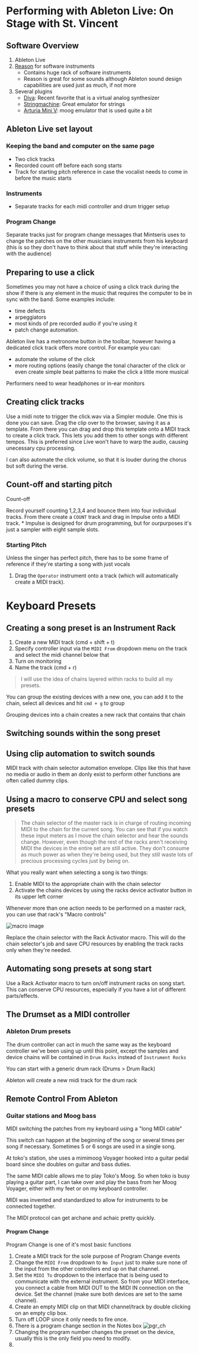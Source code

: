 # Performing with Ableton Live: On Stage with St. Vincent

## Software Overview

1. Ableton Live
2. [Reason](https://www.propellerheads.se/en/reason) for software instruments
	* Contains huge rack of software instruments
	* Reason is great for some sounds although Ableton sound design capabilities are used just as much, if not more
3. Several plugins
	* [Diva](https://www.u-he.com/cms/diva): Recent favorite that is a virtual analog synthesizer
	* [Stringmachine](https://www.gforcesoftware.com/products/vsm): Great emulator for strings
	* [Arturia Mini V](https://www.arturia.com/products/analog-classics/mini-v/overview): moog emulator that is used quite a bit

## Ableton Live set layout

### Keeping the band and computer on the same page
* Two click tracks
* Recorded count off before each song starts
* Track for starting pitch reference in case the vocalist needs to come in before the music starts

### Instruments

* Separate tracks for each midi controller and drum trigger setup


### Program Change

Separate tracks just for program change messages that Mintseris uses to change the patches on the other musicians instruments from his keyboard (this is so they don't have to think about that stuff while they're interacting with the audience)


## Preparing to use a click

Sometimes you may not have a choice of using a click track during the show if there is any element in the music that requires the computer to be in sync with the band. Some examples include:

  * time defects
  * arpeggiators
  * most kinds of pre recorded audio if you're using it
  * patch change automation.

Ableton live has a metronome button in the toolbar, however having a dedicated click track offers more control. For example you can:

  * automate the volume of the click
  * more routing options (easily change the tonal character of the click or even create simple beat patterns to make the click a little more musical

Performers need to wear headphones or in-ear monitors

## Creating click tracks

Use a midi note to trigger the click.wav via a Simpler module. One this is done you can save. Drag the clip over to the browser, saving it as a template. From there you can drag and drop this template onto a MIDI track to create a click track. This lets you add them to other songs with different tempos. This is preferred since Live won't have to warp the audio, causing unecessary cpu processing.

I can also automate the click volume, so that it is louder during the chorus but soft during the verse.

## Count-off and starting pitch

Count-off

Record yourself counting 1,2,3,4 and bounce them into four individual tracks. From there create a `COUNT` track and drag in Impulse onto a MIDI track.
	* Impulse is designed for drum programming, but for ourpurposes it's just a sampler with eight sample slots.

	
### Starting Pitch

Unless the singer has perfect pitch, there has to be some frame of reference if they're starting a song with just vocals

1. Drag the `Operator` instrument onto a track (which will automatically create a MIDI track).


# Keyboard Presets

## Creating a song preset is an Instrument Rack

1. Create a new MIDI track (cmd + shift + t)
2. Specify controller input via the `MIDI From` dropdown menu on the track and select the midi channel below that
3. Turn on monitoring
4. Name the track (cmd + r)

> I will use the idea of chains layered within racks to build all my presets.

You can group the existing devices with a new one, you can add it to the chain, select all devices and hit `cmd + g` to group

Grouping devices into a chain creates a new rack that contains that chain

## Switching sounds within the song preset

## Using clip automation to switch sounds

MIDI track with chain selector automation envelope. Clips like this that have no media or audio in them an donly exist to perform other functions are often called dummy clips.

## Using a macro to conserve CPU and select song presets

> The chain selector of the master rack is in charge of routing incoming MIDI to the chain for the current song. You can see that if you watch these input meters as I move the chain selector and hear the sounds change. However, even though the rest of the racks aren't receiving MIDI the devices in the entire set are still active. They don't consume as much power as when they're being used, but they still waste lots of precious processing cycles just by being on.

What you really want when selecting a song is two things:

1. Enable MIDI to the appropriate chain with the chain selector
2. Activate the chains devices by using the racks device activator button in its upper left corner

Whenever more than one action needs to be performed on a master rack, you can use that rack's "Macro controls"

![macro image](images/macro.png)

Replace the chain selector with the Rack Activator macro. This will do the chain selector's job and save CPU resources by enabling the track racks only when they're needed.

## Automating song presets at song start

Use a Rack Activator macro to turn on/off instrument racks on song start. This can conserve CPU resources, especially if you have a lot of different parts/effects.


## The Drumset as a MIDI controller

### Ableton Drum presets

The drum controller can act in much the same way as the keyboard controller we've been using up until this point, except the samples and device chains will be contained in `Drum Racks` instead of `Instrument Rocks`

You can start with a generic drum rack (Drums > Drum Rack)

Ableton will create a new midi track for the drum rack

## Remote Control From Ableton

### Guitar stations and Moog bass

MIDI switching the patches from my keyboard using a "long MIDI cable"

This switch can happen at the beginning of the song or several times per song if necessary. Sometimes 5 or 6 songs are used in a single song.

At toko's station, she uses a mimimoog Voyager hooked into a guitar pedal board since she doubles on guitar and bass duties.

The same MIDI cable allows me to play Toko's Moog. So when toko is busy playing a guitar part, I can take over and play the bass from her Moog Voyager, either with my feet or on my keyboard controller.

MIDI was invented and standardized to allow for instruments to be connected together.

The MIDI protocol can get archane and achaic pretty quickly.

#### Program Change

Program Change is one of it's most basic functions

1. Create a MIDI track for the sole purpose of Program Change events
2. Change the `MIDI From` dropdown to `No Input` just to make sure none of the input from the other controllers end up on that channel.
3. Set the `MIDI To` dropdown to the interface that is being used to communicate with the external instrument. So from your MIDI interface, you connect a cable from MIDI OUT to the MIDI IN connection on the device. Set the channel (make sure both devices are set to the same channel).
4. Create an empty MIDI clip on that MIDI channel/track by double clicking on an empty clip box.
5. Turn off LOOP since it only needs to fire once.
6. There is a program change section in the Notes box
  ![pgr_ch](images/pgr_ch.png)
7. Changing the program number changes the preset on the device, usually this is the only field you need to modify.
8. 
